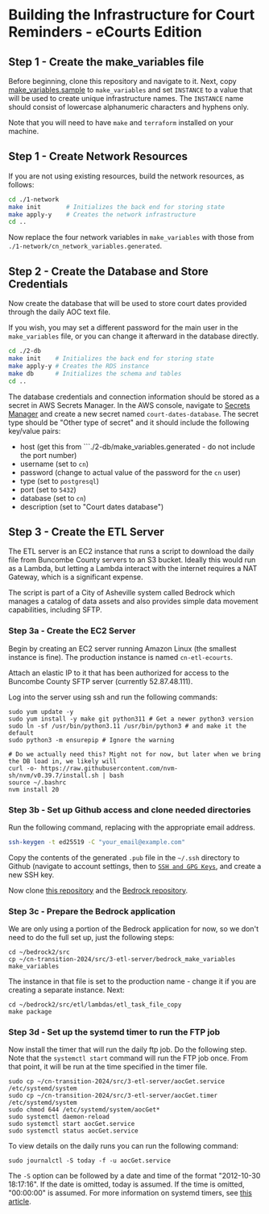 # Building the Infrastructure for Court Reminders - eCourts Edition

## Step 1 - Create the make_variables file

Before beginning, clone this repository and navigate to it. Next, copy [make_variables.sample](./make_variables.sample) to ```make_variables``` and set ```INSTANCE``` to a value that will be used to create unique infrastructure names. The ```INSTANCE``` name should consist of lowercase alphanumeric characters and hyphens only.

Note that you will need to have ```make``` and ```terraform``` installed on your machine.

##  Step 1 - Create Network Resources
If you are not using existing resources, build the network resources, as follows:

```sh
cd ./1-network
make init       # Initializes the back end for storing state
make apply-y    # Creates the network infrastructure
cd ..
```

Now replace the four network variables in ```make_variables``` with those from ```./1-network/cn_network_variables.generated```.

## Step 2 - Create the Database and Store Credentials
Now create the database that will be used to store court dates provided through the daily AOC text file.

If you wish, you may set a different password for the main user in the ```make_variables``` file, or you can change it afterward in the database directly.

```sh
cd ./2-db
make init    # Initializes the back end for storing state
make apply-y # Creates the RDS instance
make db      # Initializes the schema and tables
cd ..
```

The database credentials and connection information should be stored as a secret in AWS Secrets Manager. In the AWS console, navigate to [Secrets Manager](https://us-east-1.console.aws.amazon.com/secretsmanager/listsecrets?region=us-east-1) and create a new secret named ```court-dates-database```. The secret type should be "Other type of secret" and it should include the following key/value pairs:

- host (get this from ```./2-db/make_variables.generated - do not include the port number)
- username (set to ```cn```)
- password (change to actual value of the password for the ```cn``` user)
- type (set to ```postgresql```)
- port (set to ```5432```)
- database (set to ```cn```)
- description (set to "Court dates database")

## Step 3 - Create the ETL Server
The ETL server is an EC2 instance that runs a script to download the daily file from Buncombe County servers to an S3 bucket. Ideally this would run as a Lambda, but letting a Lambda interact with the internet requires a NAT Gateway, which is a significant expense.

The script is part of a City of Asheville system called Bedrock which manages a catalog of data assets and also provides simple data movement capabilities, including SFTP.

### Step 3a - Create the EC2 Server
Begin by creating an EC2 server running Amazon Linux (the smallest instance is fine). The production instance is named ```cn-etl-ecourts```.

Attach an elastic IP to it that has been authorized for access to the Buncombe County SFTP server (currently 52.87.48.111).

Log into the server using ssh and run the following commands:

```
sudo yum update -y
sudo yum install -y make git python311 # Get a newer python3 version
sudo ln -sf /usr/bin/python3.11 /usr/bin/python3 # and make it the default
sudo python3 -m ensurepip # Ignore the warning

# Do we actually need this? Might not for now, but later when we bring the DB load in, we likely will
curl -o- https://raw.githubusercontent.com/nvm-sh/nvm/v0.39.7/install.sh | bash
source ~/.bashrc
nvm install 20
```

### Step 3b - Set up Github access and clone needed directories
Run the following command, replacing with the appropriate email address.
```sh
ssh-keygen -t ed25519 -C "your_email@example.com"
```
Copy the contents of the generated ```.pub``` file in the ```~/.ssh``` directory to Github (navigate to account settings, then to [```SSH and GPG Keys```](https://github.com/settings/keys), and create a new SSH key.

Now clone [this repository](https://github.com/CourtDatesOrg/cn-transition-2024) and the [Bedrock repository](https://github.com/DeepWeave/bedrock2).

### Step 3c - Prepare the Bedrock application

We are only using a portion of the Bedrock application for now, so we don't need to do the full set up, just the following steps:

```
cd ~/bedrock2/src
cp ~/cn-transition-2024/src/3-etl-server/bedrock_make_variables make_variables
```

The instance in that file is set to the production name - change it if you are creating a separate instance. Next:

```
cd ~/bedrock2/src/etl/lambdas/etl_task_file_copy
make package
```

### Step 3d - Set up the systemd timer to run the FTP job
Now install the timer that will run the daily ftp job. Do the following step. Note that the ```systemctl start``` command will run the FTP job once. From that point, it will be run at the time specified in the timer file.

```
sudo cp ~/cn-transition-2024/src/3-etl-server/aocGet.service /etc/systemd/system
sudo cp ~/cn-transition-2024/src/3-etl-server/aocGet.timer /etc/systemd/system
sudo chmod 644 /etc/systemd/system/aocGet*
sudo systemctl daemon-reload
sudo systemctl start aocGet.service
sudo systemctl status aocGet.service
```

To view details on the daily runs you can run the following command:

```
sudo journalctl -S today -f -u aocGet.service
```

The ```-S``` option can be followed by a date and time of the format "2012-10-30 18:17:16". If the date is omitted, today is assumed. If the time is omitted, "00:00:00" is assumed. For more information on systemd timers, see [this article](https://opensource.com/article/20/7/systemd-timers).



